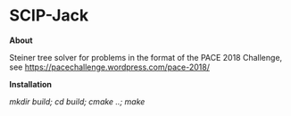 # SCIP-Jack

**About**

Steiner tree solver for problems in the format of the PACE 2018 Challenge, see
https://pacechallenge.wordpress.com/pace-2018/

**Installation**

*mkdir build;
cd build;
cmake ..; 
make*
